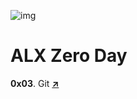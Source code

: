 ![img](https://assets.imaginablefutures.com/media/images/ALX_Logo.max-200x150.png)

# ALX Zero Day

**0x03**. Git [**↗**](0x03-git)
